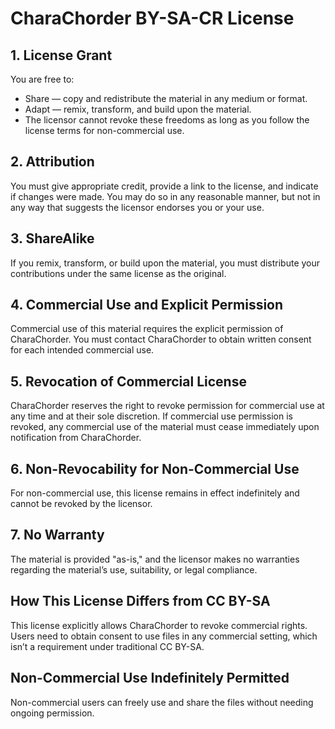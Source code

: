 # CharaChorder BY-SA-CR License

## 1. License Grant

You are free to:
- Share — copy and redistribute the material in any medium or format.
- Adapt — remix, transform, and build upon the material.
- The licensor cannot revoke these freedoms as long as you follow the license terms for non-commercial use.

## 2. Attribution

You must give appropriate credit, provide a link to the license, and indicate if changes were made. You may do so in any reasonable manner, but not in any way that suggests the licensor endorses you or your use.

## 3. ShareAlike

If you remix, transform, or build upon the material, you must distribute your contributions under the same license as the original.

## 4. Commercial Use and Explicit Permission

Commercial use of this material requires the explicit permission of CharaChorder. You must contact CharaChorder to obtain written consent for each intended commercial use.

## 5. Revocation of Commercial License

CharaChorder reserves the right to revoke permission for commercial use at any time and at their sole discretion. If commercial use permission is revoked, any commercial use of the material must cease immediately upon notification from CharaChorder.

## 6. Non-Revocability for Non-Commercial Use

For non-commercial use, this license remains in effect indefinitely and cannot be revoked by the licensor.

## 7. No Warranty

The material is provided "as-is," and the licensor makes no warranties regarding the material’s use, suitability, or legal compliance.

## How This License Differs from CC BY-SA

This license explicitly allows CharaChorder to revoke commercial rights. Users need to obtain consent to use files in any commercial setting, which isn’t a requirement under traditional CC BY-SA.

## Non-Commercial Use Indefinitely Permitted
Non-commercial users can freely use and share the files without needing ongoing permission.

